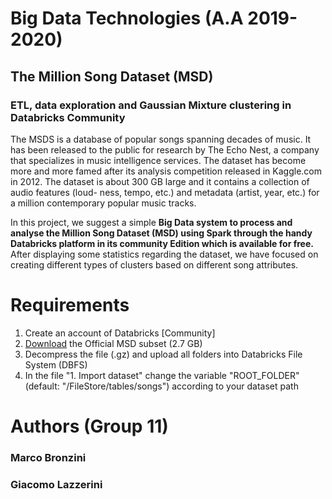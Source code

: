# Big Data Technologies (A.A 2019-2020)
## The Million Song Dataset (MSD)
### ETL, data exploration and Gaussian Mixture clustering in Databricks Community
The MSDS is a database of popular songs spanning decades of music. It has been released to the public for research by The Echo Nest, a company that specializes in music intelligence services. The dataset has become more and more famed after its analysis competition released in Kaggle.com in 2012. 
The dataset is about 300 GB large and it contains a collection of audio features (loud- ness, tempo, etc.) and metadata (artist, year, etc.) for a million contemporary popular music tracks.

In this project, we suggest a simple **Big Data system to process and analyse the Million Song Dataset (MSD) using Spark through the handy Databricks platform in its community Edition which is available for free.** After displaying some statistics regarding the dataset, we have focused on creating different types of clusters based on different song attributes.

# Requirements
1. Create an account of Databricks [Community]
2. [Download](http://static.echonest.com/millionsongsubset_full.tar.gz) the Official MSD subset (2.7 GB)
3. Decompress the file (.gz) and upload all folders into Databricks File System (DBFS)
4. In the file "1. Import dataset" change the variable "ROOT_FOLDER" (default: "/FileStore/tables/songs") according to your dataset path

# Authors (Group 11)
### Marco Bronzini
### Giacomo Lazzerini 

